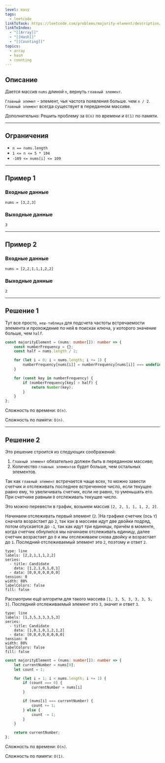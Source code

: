 ```yaml
---
level: easy
tags:
  - leetcode
linkToTask: https://leetcode.com/problems/majority-element/description/
linkToIndex:
  - "[[Array]]"
  - "[[Hash]]"
  - "[[Counting]]"
topics:
  - array
  - hash
  - counting
---
```

## Описание

Дается массив `nums` длиной `n`, вернуть `главный элемент`.

`Главный элемнт` - элемент, чья частота появления больше. чем `n / 2`. `Главный элемент` всегда существует в переданном массиве.

Дополнительно: Решить проблему за `O(n)` по времени и `O(1)` по памяти.

---
## Ограничения

- `n == nums.length`
- `1 <= n <= 5 * 104`
- `-109 <= nums[i] <= 109`

---
## Пример 1

### Входные данные

```
nums = [3,2,3]
```
### Выходные данные

```
3
```

---
## Пример 2

### Входные данные

```
nums = [2,2,1,1,1,2,2]
```
### Выходные данные

```
2
```

---


## Решение 1

Тут все просто, `хеш-таблица` для подсчета частоты встречаемости элемента и прохождение по ней в поисках ключа, у которого значение больше, чем `half`.

```typescript
const majorityElement = (nums: number[]): number => {
	const numberFrequency = {};
	const half = nums.length / 2;

	for (let i = 0; i < nums.length; i += 1) {
		numberFrequency[nums[i]] = numberFrequency[nums[i]] === undefined ? 1 : numberFrequency[nums[i]] + 1;
	}

	for (const key in numberFrequency) {
		if (numberFrequency[key] > half) {
			return Number(key);
		}
	}
};
```

Сложность по времени: `O(n)`.

Сложность по памяти: `O(n)`.

---
## Решение 2

Это решение строится из следующих соображений:
1. `Главный элемент` обязательно должен быть в переданном массиве;
2. Количество `главных элементов` будет больше, чем остальных элементов.

Так как `главный элемент` встречается чаще всех, то можно завести счетчик и отслеживать последнее встреченное число, если текущее равно ему, то увеличивать счетчик, если не равно, то уменьшать его. При счетчике равным `0` отслеживать текущее число. 

Это можно перевести в график, возьмем массив `[2, 2, 1, 1, 1, 2, 2]`.

Начинаем отслеживать первый элемент (`2`. )На графике счетчик (ось `Y`) сначала возрастает до `2`, так как в массиве идут две двойки подряд, потом опускается до `-1`, так как идут три единицы, причём в моменте, когда счетчик обнулился мы начинаем отслеживать единицу, далее счетчик возрастает до `0` и мы отслеживаем снова двойку и возрастает до `1`. Последний отслеживаемый элемент это `2`, поэтому и ответ `2`.

```chart
type: line
labels: [2,2,1,1,1,2,2]
series:
  - title: Candidate
    data: [1,2,1,0,1,0,1]
  - data: [0,0,0,0,0,0,0]
tension: 0
width: 80%
labelColors: false
fill: false
```

Рассмотрим ещё алгоритм для такого массива `[1, 3, 5, 3, 3, 3, 5, 3]`. Последний отслеживаемый элемент это `3`, значит и ответ `3`.

```chart
type: line
labels: [1,3,5,3,3,3,5,3]
series:
  - title: Candidate
    data: [1,0,1,0,1,2,1,2]
  - data: [0,0,0,0,0,0,0,0]
tension: 0
width: 80%
labelColors: false
fill: false
```


```typescript
const majorityElement = (nums: number[]): number => {
	let currentNumber = nums[0];
	let count = 1;

	for (let i = 1; i < nums.length; i += 1) {
		if (count === 0) {
			currentNumber = nums[i]
		}

		if (nums[i] === currentNumber) {
			count += 1;
		} else {
			count -= 1;
		}
	}

	return currentNumber;
};
```

Сложность по времени: `O(n)`.

Сложность по памяти: `O(1)`.